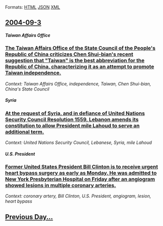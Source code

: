 
Formats: [HTML](2004/09/3/index.html)  [JSON](2004/09/3/index.json)  [XML](2004/09/3/index.xml)  

## [2004-09-3](/news/2004/09/3/index.md)

##### Taiwan Affairs Office
### [ The Taiwan Affairs Office of the State Council of the People's Republic of China criticizes Chen Shui-bian's recent suggestion that "Taiwan" is the best abbreviation for the Republic of China, characterizing it as an attempt to promote Taiwan independence. ](/news/2004/09/3/the-taiwan-affairs-office-of-the-state-council-of-the-people-s-republic-of-china-criticizes-chen-shui-bian-s-recent-suggestion-that-taiwan.md)
_Context: Taiwan Affairs Office, independence, Taiwan, Chen Shui-bian, China's State Council_

##### Syria
### [ At the request of Syria, and in defiance of United Nations Security Council Resolution 1559, Lebanon amends its constitution to allow President mile Lahoud to serve an additional term. ](/news/2004/09/3/at-the-request-of-syria-and-in-defiance-of-united-nations-security-council-resolution-1559-lebanon-amends-its-constitution-to-allow-presi.md)
_Context: United Nations Security Council, Lebanese, Syria, mile Lahoud_

##### U.S. President
### [ Former United States President Bill Clinton is to receive urgent heart bypass surgery as early as Monday. He was admitted to New York Presbyterian Hospital on Friday after an angiogram showed lesions in multiple coronary arteries. ](/news/2004/09/3/former-united-states-president-bill-clinton-is-to-receive-urgent-heart-bypass-surgery-as-early-as-monday-he-was-admitted-to-new-york-presb.md)
_Context: coronary artery, Bill Clinton, U.S. President, angiogram, lesion, heart bypass_

## [Previous Day...](/news/2004/09/2/index.md)

